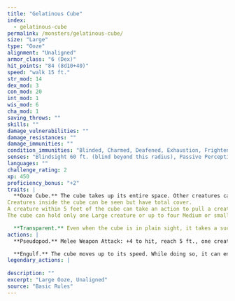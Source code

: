 ```yaml
---
title: "Gelatinous Cube"
index:
  - gelatinous-cube
permalink: /monsters/gelatinous-cube/
size: "Large"
type: "Ooze"
alignment: "Unaligned"
armor_class: "6 (Dex)"
hit_points: "84 (8d10+40)"
speed: "walk 15 ft."
str_mod: 14
dex_mod: 3
con_mod: 20
int_mod: 1
wis_mod: 6
cha_mod: 1
saving_throws: ""
skills: ""
damage_vulnerabilities: ""
damage_resistances: ""
damage_immunities: ""
condition_immunities: "Blinded, Charmed, Deafened, Exhaustion, Frightened, Prone"
senses: "Blindsight 60 ft. (blind beyond this radius), Passive Perception 8"
languages: ""
challenge_rating: 2
xp: 450
proficiency_bonus: "+2"
traits: |
  **Ooze Cube.** The cube takes up its entire space. Other creatures can enter the space, but a creature that does so is subjected to the cube's Engulf and has disadvantage on the saving throw.
Creatures inside the cube can be seen but have total cover.
A creature within 5 feet of the cube can take an action to pull a creature or object out of the cube. Doing so requires a successful DC 12 Strength check, and the creature making the attempt takes 10 (3d6) acid damage.
The cube can hold only one Large creature or up to four Medium or smaller creatures inside it at a time.

  **Transparent.** Even when the cube is in plain sight, it takes a successful DC 15 Wisdom (Perception) check to spot a cube that has neither moved nor attacked. A creature that tries to enter the cube's space while unaware of the cube is surprised by the cube.
actions: |
  **Pseudopod.** Melee Weapon Attack: +4 to hit, reach 5 ft., one creature. Hit: 10 (3d6) acid damage.

  **Engulf.** The cube moves up to its speed. While doing so, it can enter Large or smaller creatures' spaces. Whenever the cube enters a creature's space, the creature must make a DC 12 Dexterity saving throw. On a successful save, the creature can choose to be pushed 5 feet back or to the side of the cube. A creature that chooses not to be pushed suffers the consequences of a failed saving throw. On a failed save, the cube enters the creature's space, and the creature takes 10 (3d6) acid damage and is engulfed. The engulfed creature can't breathe, is restrained, and takes 21 (6d6) acid damage at the start of each of the cube's turns. When the cube moves, the engulfed creature moves with it. An engulfed creature can try to escape by taking an action to make a DC 12 Strength check. On a success, the creature escapes and enters a space of its choice within 5 feet of the cube.  
legendary_actions: |
  
description: ""
excerpt: "Large Ooze, Unaligned"
source: "Basic Rules"
---
```


